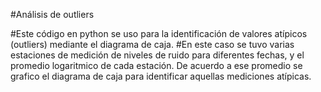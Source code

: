 #Análisis de outliers

#Este código en python se uso para la identificación de valores atípicos (outliers) mediante el diagrama de caja.
#En este caso se tuvo varias estaciones de medición de niveles de ruido para diferentes fechas, y el promedio logaritmico de cada estación. De acuerdo a ese promedio se grafico el diagrama de caja para identificar aquellas mediciones atípicas.
